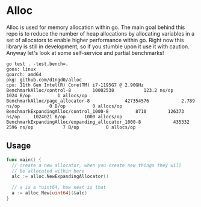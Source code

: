 # Alloc

Alloc is used for memory allocation within go. The main goal behind this repo is to reduce the number of heap allocations by allocating variables in a set of allocators to enable higher performance within go. Right now this library is still in development, so if you stumble upon it use it with caution. Anyway let's look at some self-service and partial benchmarks!

```
go test . -test.bench=.
goos: linux
goarch: amd64
pkg: github.com/d1ngd0/alloc
cpu: 11th Gen Intel(R) Core(TM) i7-1195G7 @ 2.90GHz
BenchmarkAlloc/control-8    	10002538	       123.2 ns/op	    1024 B/op	       1 allocs/op
BenchmarkAlloc/page_allocator-8         	427354576	         2.789 ns/op	       0 B/op	       0 allocs/op
BenchmarkExpandingAlloc/control_1000-8  	    8710	    126373 ns/op	 1024021 B/op	    1000 allocs/op
BenchmarkExpandingAlloc/expanding_allocator_1000-8         	  435332	      2596 ns/op	       7 B/op	       0 allocs/op
```

## Usage

```go
func main() {
  // create a new allocator, when you create new things they will
  // be allocated within here
  alc := alloc.NewExpandingAllocator()

  // a is a *uint64, how neat is that
  a := alloc.New[uint64](&alc)
}
```
